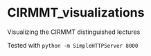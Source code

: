 # CIRMMT_visualizations
Visualizing the CIRMMT distinguished lectures

Tested with
```python -m SimpleHTTPServer 8000```
